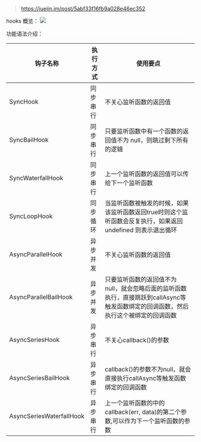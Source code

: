 > https://juejin.im/post/5abf33f16fb9a028e46ec352

hooks 概览：
![](https://user-gold-cdn.xitu.io/2018/3/31/1627c9c828c20aa1?imageView2/0/w/1280/h/960/format/webp/ignore-error/1)

功能语法介绍：

钩子名称	|  执行方式  | 使用要点
---|------|--
SyncHook	            | 同步串行      |	不关心监听函数的返回值
SyncBailHook	        | 同步串行	    | 只要监听函数中有一个函数的返回值不为 null，则跳过剩下所有的逻辑
SyncWaterfallHook	    | 同步串行      |	上一个监听函数的返回值可以传给下一个监听函数
SyncLoopHook            |	同步循环    |	当监听函数被触发的时候，如果该监听函数返回true时则这个监听函数会反复执行，如果返回 undefined 则表示退出循环
AsyncParallelHook       |	异步并发    |	不关心监听函数的返回值
AsyncParallelBailHook   |	异步并发    |	只要监听函数的返回值不为 null，就会忽略后面的监听函数执行，直接跳跃到callAsync等触发函数绑定的回调函数，然后执行这个被绑定的回调函数
AsyncSeriesHook         |	异步串行	| 不关心callback()的参数
AsyncSeriesBailHook	    | 异步串行      |	callback()的参数不为null，就会直接执行callAsync等触发函数绑定的回调函数
AsyncSeriesWaterfallHook |	异步串行    |	上一个监听函数的中的callback(err, data)的第二个参数,可以作为下一个监听函数的参数
